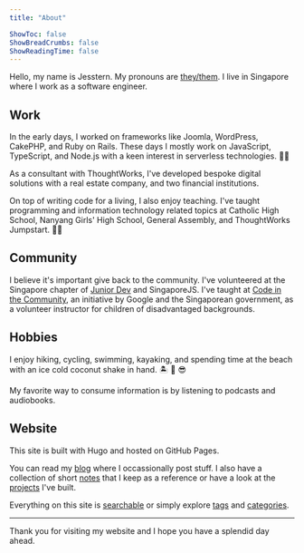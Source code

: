 ```yaml
---
title: "About"

ShowToc: false
ShowBreadCrumbs: false
ShowReadingTime: false
---
```


Hello, my name is Jesstern. My pronouns are [they/them](https://pronoun.is/they/). I live in Singapore where I work as a software engineer. 

## Work

In the early days, I  worked on frameworks like Joomla, WordPress, CakePHP, and Ruby on Rails. These days I mostly work on JavaScript, TypeScript, and Node.js with a keen interest in serverless technologies. 🧑‍💻 

As a consultant with ThoughtWorks, I've developed bespoke digital solutions with a real estate company, and two financial institutions. 

On top of writing code for a living, I also enjoy teaching. I've taught programming and information technology related topics at Catholic High School, Nanyang Girls' High School, General Assembly, and ThoughtWorks Jumpstart. 🧑‍🏫 

## Community

I believe it's important give back to the community. I've volunteered at the Singapore chapter of [Junior Dev](https://juniordev.io/) and SingaporeJS. I've taught at [Code in the Community](https://codeinthecommunity.com/), an initiative by Google and the Singaporean government, as a volunteer instructor for children of disadvantaged backgrounds.

## Hobbies

I enjoy hiking, cycling, swimming, kayaking, and spending time at the beach with an ice cold coconut shake in hand. 🏝 🥥 😎

My favorite way to consume information is by listening to podcasts and audiobooks. 

## Website

This site is built with Hugo and hosted on GitHub Pages. 

You can read my [blog](/blog) where I occassionally post stuff. I also have a collection of short [notes](/notes) that I keep as a reference or have a look at the [projects](/projects) I've built.

Everything on this site is [searchable](/search) or simply explore [tags](/tags) and [categories](/categories).

---

Thank you for visiting my website and I hope you have a splendid day ahead.